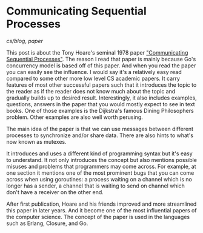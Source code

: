 # Communicating Sequential Processes

_cs/blog_, _paper_

This post is about the Tony Hoare's seminal 1978 paper ["Communicating
Sequential Processes"](https://www.cs.cmu.edu/~crary/819-f09/Hoare78.pdf). The
reason I read that paper is mainly because Go's concurrency model is based off
of this paper. And when you read the paper you can easily see the influence. I
would say it's a relatively easy read compared to some other more low level CS
academic papers. It carry features of most other successful papers such that it
introduces the topic to the reader as if the reader does not know much about
the topic and gradually builds up to desired result. Interestingly, it also
includes examples, questions, answers in the paper that you would mostly expect
to see in text books. One of those examples is the Dijkstra's famous Dining
Philosophers problem. Other examples are also well worth perusing.

The main idea of the paper is that we can use messages between different
processes to synchronize and/or share data. There are also hints to what's now
known as mutexes.

It introduces and uses a different kind of programming syntax but it's easy to
understand. It not only introduces the concept but also mentions possible
misuses and problems that programmers may come across. For example, at one
section it mentions one of the most prominent bugs that you can come across
when using goroutines: a process waiting on a channel which is no longer has a
sender, a channel that is waiting to send on channel which don't have a
receiver on the other end.

After first publication, Hoare and his friends improved and more streamlined
this paper in later years. And it become one of the most influential papers of
the computer science. The concept of the paper is used in the languages such as
Erlang, Closure, and Go.
